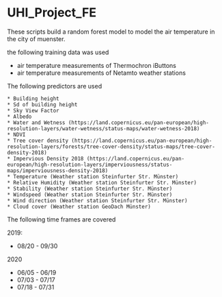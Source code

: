 # UHI_Project_FE
These scripts build a random forest model to model the air temperature in the city of muenster.

the following training data was used

* air temperature measurements of Thermochron iButtons 
* air temperature measurements of Netamto weather stations

The following predictors are used

    * Building height  
    * Sd of building height
    * Sky View Factor
    * Albedo
    * Water and Wetness (https://land.copernicus.eu/pan-european/high-resolution-layers/water-wetness/status-maps/water-wetness-2018)
    * NDVI
    * Tree cover density (https://land.copernicus.eu/pan-european/high-resolution-layers/forests/tree-cover-density/status-maps/tree-cover-density-2018)
    * Impervious Density 2018 (https://land.copernicus.eu/pan-european/high-resolution-layers/imperviousness/status-maps/imperviousness-density-2018)
    * Temperature (Weather station Steinfurter Str. Münster)
    * Relative Humidity (Weather station Steinfurter Str. Münster)
    * Stability (Weather station Steinfurter Str. Münster)
    * Windspeed (Weather station Steinfurter Str. Münster)
    * Wind direction (Weather station Steinfurter Str. Münster)
    * Cloud cover (Weather station GeoDach Münster)
    
 The following time frames are covered
 
2019: 
* 08/20 - 09/30

2020
* 06/05 - 06/19
* 07/03 - 07/17	
* 07/18 - 07/31
